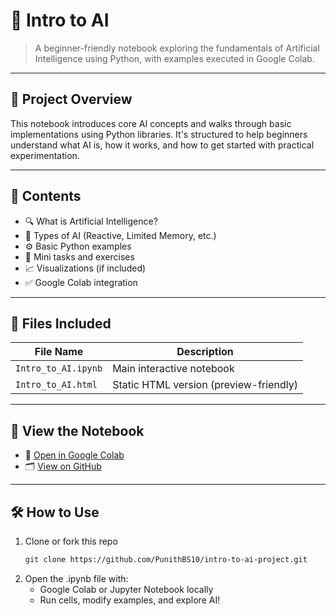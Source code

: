 # 📘 Intro to AI

> A beginner-friendly notebook exploring the fundamentals of Artificial Intelligence using Python, with examples executed in Google Colab.

---

## 🚀 Project Overview

This notebook introduces core AI concepts and walks through basic implementations using Python libraries. It's structured to help beginners understand what AI is, how it works, and how to get started with practical experimentation.

---

## 📂 Contents

- 🔍 What is Artificial Intelligence?
- 🧠 Types of AI (Reactive, Limited Memory, etc.)
- ⚙️ Basic Python examples
- 🤖 Mini tasks and exercises
- 📈 Visualizations (if included)
- ✅ Google Colab integration

---

## 📎 Files Included

| File Name             | Description                            |
|----------------------|----------------------------------------|
| `Intro_to_AI.ipynb`  | Main interactive notebook               |
| `Intro_to_AI.html`   | Static HTML version (preview-friendly) |

---

## 🔗 View the Notebook

- 📘 [Open in Google Colab](https://colab.research.google.com/drive/1stLmdUsSgsZ213pnDtCejSKVSpwIlRKz?usp=sharing)
- 🗂️ [View on GitHub](https://github.com/PunithBS10/Predicting-Countries-AI-Potential-for-VC-Investment.git)

---

## 🛠️ How to Use

1. Clone or fork this repo  
   ```bash
   git clone https://github.com/PunithBS10/intro-to-ai-project.git

2. Open the .ipynb file with:
    - Google Colab or Jupyter Notebook locally
    - Run cells, modify examples, and explore AI!  
